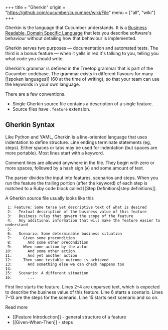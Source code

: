 +++
title = "Gherkin"
origin = "https://github.com/cucumber/cucumber/wiki/File"
menu = ["all", "wiki"]
+++

Gherkin is the language that Cucumber understands. It is a [Business Readable, Domain Specific Language](http://martinfowler.com/bliki/BusinessReadableDSL.html) that lets you describe software's behaviour without detailing how that behaviour is implemented.

Gherkin serves two purposes — documentation and automated tests. The third is a bonus feature — when it yells in red it's talking to you, telling you what code you should write.

Gherkin's grammar is defined in the Treetop grammar that is part of the Cucumber codebase. The grammar exists in different flavours for many \[\[spoken languages\]\] (60 at the time of writing), so that your team can use the keywords in your own language.

There are a few conventions.

-   Single Gherkin source file contains a description of a single feature.
-   Source files have `.feature` extension.

Gherkin Syntax
--------------

Like Python and YAML, Gherkin is a line-oriented language that uses indentation to define structure. Line endings terminate statements (eg, steps). Either spaces or tabs may be used for indentation (but spaces are more portable). Most lines start with a keyword.

Comment lines are allowed anywhere in the file. They begin with zero or more spaces, followed by a hash sign (`#`) and some amount of text.

The parser divides the input into features, scenarios and steps. When you run the feature the trailing portion (after the keyword) of each step is matched to a Ruby code block called \[\[Step Definitions|step definitions\]\].

A Gherkin source file usually looks like this

     1: Feature: Some terse yet descriptive text of what is desired
     2:   Textual description of the business value of this feature
     3:   Business rules that govern the scope of the feature
     4:   Any additional information that will make the feature easier to understand
     5: 
     6:   Scenario: Some determinable business situation
     7:     Given some precondition
     8:       And some other precondition
     9:     When some action by the actor
    10:       And some other action
    11:       And yet another action
    12:     Then some testable outcome is achieved
    13:       And something else we can check happens too
    14: 
    15:   Scenario: A different situation
    16:       ...

First line starts the feature. Lines 2–4 are unparsed text, which is expected to describe the business value of this feature. Line 6 starts a scenario. Lines 7–13 are the steps for the scenario. Line 15 starts next scenario and so on.

Read more

-   \[\[Feature Introduction\]\] - general structure of a feature
-   \[\[Given-When-Then\]\] - steps
